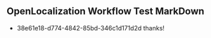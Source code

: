 ## OpenLocalization Workflow Test MarkDown
* 38e61e18-d774-4842-85bd-346c1d171d2d thanks!

<!--HONumber=Aug16_HO3-->


